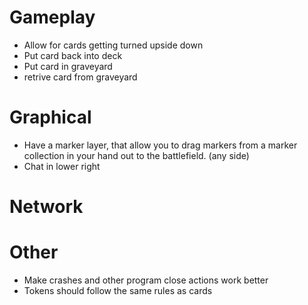 # Gameplay
- Allow for cards getting turned upside down
- Put card back into deck
- Put card in graveyard
- retrive card from graveyard

# Graphical
- Have a marker layer, that allow you to drag markers from a marker collection in your hand out to the battlefield. (any side)
- Chat in lower right

# Network

# Other
- Make crashes and other program close actions work better
- Tokens should follow the same rules as cards
